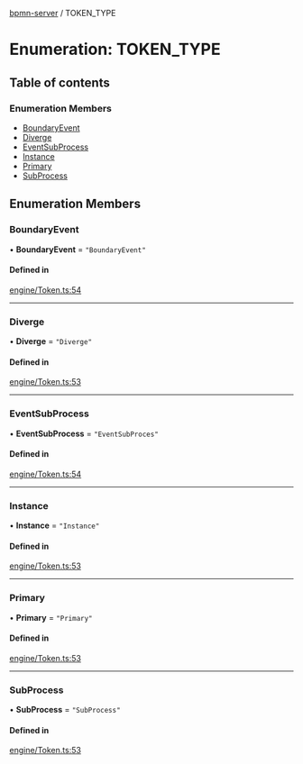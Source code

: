 [bpmn-server](../README.md) / TOKEN\_TYPE

# Enumeration: TOKEN\_TYPE

## Table of contents

### Enumeration Members

- [BoundaryEvent](token_type.md#boundaryevent)
- [Diverge](token_type.md#diverge)
- [EventSubProcess](token_type.md#eventsubprocess)
- [Instance](token_type.md#instance)
- [Primary](token_type.md#primary)
- [SubProcess](token_type.md#subprocess)

## Enumeration Members

### BoundaryEvent

• **BoundaryEvent** = ``"BoundaryEvent"``

#### Defined in

[engine/Token.ts:54](https://github.com/bpmnServer/bpmn-server/blob/b56411b/src/engine/Token.ts#L54)

___

### Diverge

• **Diverge** = ``"Diverge"``

#### Defined in

[engine/Token.ts:53](https://github.com/bpmnServer/bpmn-server/blob/b56411b/src/engine/Token.ts#L53)

___

### EventSubProcess

• **EventSubProcess** = ``"EventSubProces"``

#### Defined in

[engine/Token.ts:54](https://github.com/bpmnServer/bpmn-server/blob/b56411b/src/engine/Token.ts#L54)

___

### Instance

• **Instance** = ``"Instance"``

#### Defined in

[engine/Token.ts:53](https://github.com/bpmnServer/bpmn-server/blob/b56411b/src/engine/Token.ts#L53)

___

### Primary

• **Primary** = ``"Primary"``

#### Defined in

[engine/Token.ts:53](https://github.com/bpmnServer/bpmn-server/blob/b56411b/src/engine/Token.ts#L53)

___

### SubProcess

• **SubProcess** = ``"SubProcess"``

#### Defined in

[engine/Token.ts:53](https://github.com/bpmnServer/bpmn-server/blob/b56411b/src/engine/Token.ts#L53)
